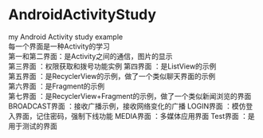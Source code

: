 # AndroidActivityStudy
my Android Activity study example  
每一个界面是一种Activity的学习  
第一和第二界面：是Activity之间的通信，图片的显示  
第三界面      ：权限获取和拨号功能实例
第四界面      ：是ListView的示例  
第五界面      ：是RecyclerView的示例，做了一个类似聊天界面的示例  
第六界面      ：是Fragment的示例  
第七界面      ：是RecyclerView+Fragment的示例，做了一个类似新闻浏览的界面
BROADCAST界面 ：接收广播示例，接收网络变化的广播
LOGIN界面     ：模仿登入界面，记住密码，强制下线功能
MEDIA界面     ：多媒体应用界面
Test界面      ：是用于测试的界面
